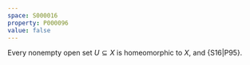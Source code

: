 ```yaml
---
space: S000016
property: P000096
value: false
---
```


Every nonempty open set $U\subseteq X$ is homeomorphic to $X$,
and {S16|P95}.
